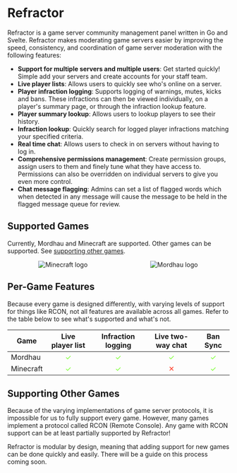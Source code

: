 # Refractor

Refractor is a game server community management panel written in Go and Svelte. Refractor makes moderating game servers easier by improving the speed, consistency, and coordination of game server moderation with the following features:

-   **Support for multiple servers and multiple users**: Get started quickly! Simple add your servers and create accounts for your staff team.
-   **Live player lists**: Allows users to quickly see who's online on a server.
-   **Player infraction logging**: Supports logging of warnings, mutes, kicks and bans. These infractions can then be viewed individually, on a player's summary page, or through the infraction lookup feature.
-   **Player summary lookup**: Allows users to lookup players to see their history.
-   **Infraction lookup**: Quickly search for logged player infractions matching your specified criteria.
-   **Real time chat**: Allows users to check in on servers without having to log in.
-   **Comprehensive permissions management**: Create permission groups, assign users to them and finely tune what they have access to. Permissions can also be overridden on individual servers to give you even more control.
-   **Chat message flagging**: Admins can set a list of flagged words which when detected in any message will cause the message to be held in the flagged message queue for review.

## Supported Games

Currently, Mordhau and Minecraft are supported. Other games can be supported. See [supporting other games](/#supporting-other-games).

<div class="game-images">
    <img src="https://www.minecraft.net/etc.clientlibs/minecraft/clientlibs/main/resources/img/header/Minecraft_Core-Logo.png" alt="Minecraft logo" />
    <img src="https://mordhau.com/static/img/mordhau.59ce5187cf5a.png" alt="Mordhau logo" />
</div>

<style>
    .game-images {
        display: grid;
        grid-template-columns: 1fr 1fr;
        place-items: center;
    }

    .game-images img {
        max-height: 100px;
        width: auto;
    }
</style>

## Per-Game Features

Because every game is designed differently, with varying levels of support for things like RCON, not all features are available across all games. Refer to the table below to see what's supported and what's not.

| Game      | Live player list      | Infraction logging    | Live two-way chat     | Ban Sync              |
| --------- | --------------------- | --------------------- | --------------------- | --------------------- |
| Mordhau   | <span class="check"/> | <span class="check"/> | <span class="check"/> | <span class="check"/> |
| Minecraft | <span class="check"/> | <span class="check"/> | <span class="x"/>     | <span class="check"/> |

<style>
    span.check::after {
        display: inline-block;
        width: 100%;
        text-align: center;
        content: "✓";
        color: #74ff29;
    }

    span.x::after {
        display: inline-block;
        width: 100%;
        text-align: center;
        content: "✕";
        color: #ff3e29;
    }
</style>

## Supporting Other Games

Because of the varying implementations of game server protocols, it is impossible for us to fully support every game. However, many games implement a protocol called RCON (Remote Console). Any game with RCON support can be at least partially supported by Refractor!

Refractor is modular by design, meaning that adding support for new games can be done quickly and easily. There will be a guide on this process coming soon.
